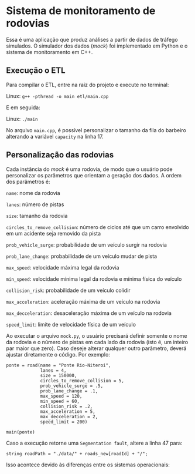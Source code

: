 # Sistema de monitoramento de rodovias

Essa é uma aplicação que produz análises a partir de dados de tráfego simulados. O simulador dos dados (*mock*) foi implementado em Python e o sistema de monitoramento em C++.

## Execução o ETL

Para compilar o ETL, entre na raiz do projeto e execute no terminal:

Linux:
```g++ -pthread -o main etl/main.cpp ```

E em seguida:

Linux:
```./main```

No arquivo `main.cpp`, é possível personalizar o tamanho da fila do barbeiro alterando a variável `capacity` na linha 17.

## Personalização das rodovias

Cada instância do *mock* é uma rodovia, de modo que o usuário pode personalizar os parâmetros que orientam a geração dos dados.  A ordem dos parâmetros é:

`name`: nome da rodovia

`lanes`: número de pistas 

`size`: tamanho da rodovia

`circles_to_remove_collision`: número de ciclos até que um carro envolvido em um acidente seja removido da pista

`prob_vehicle_surge`: probabilidade de um veículo surgir na rodovia

`prob_lane_change`: probabilidade de um veículo mudar de pista

`max_speed`: velocidade máxima legal da rodovia

`min_speed`: velocidade mínima legal da rodovia e mínima física do veículo

`collision_risk`: probabilidade de um veículo colidir

`max_acceleration`: aceleração máxima de um veículo na rodovia

`max_decceleration`: desaceleração máxima de um veículo na rodovia

`speed_limit`: limite de velocidade física de um veículo 

Ao executar o arquivo `mock.py`, o usuário precisará definir somente o nome da rodovia e o número de pistas em cada lado da rodovia (isto é, um inteiro par maior que zero). Caso deseje alterar qualquer outro parâmetro, deverá ajustar diretamente o código. Por exemplo:

```
ponte = road(name = "Ponte Rio-Niteroi", 
             lanes = 4, 
             size = 150000, 
             circles_to_remove_collision = 5, 
             prob_vehicle_surge = .5, 
             prob_lane_change = .1, 
             max_speed = 120, 
             min_speed = 60, 
             collision_risk = .2, 
             max_acceleration = 5,
             max_decceleration = 2,
             speed_limit = 200)

main(ponte)
```

Caso a execução retorne uma `Segmentation fault`, altere a linha 47 para:

`string roadPath = "./data/" + roads_new[roadId] + "/";`

 Isso acontece devido às diferenças entre os sistemas operacionais:
